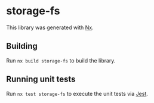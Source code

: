 # storage-fs

This library was generated with [Nx](https://nx.dev).

## Building

Run `nx build storage-fs` to build the library.

## Running unit tests

Run `nx test storage-fs` to execute the unit tests via [Jest](https://jestjs.io).
